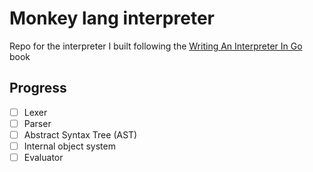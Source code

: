 # Monkey lang interpreter

Repo for the interpreter I built following the [Writing An Interpreter In Go
](https://interpreterbook.com/) book

## Progress

- [ ] Lexer
- [ ] Parser
- [ ] Abstract Syntax Tree (AST)
- [ ] Internal object system
- [ ] Evaluator
